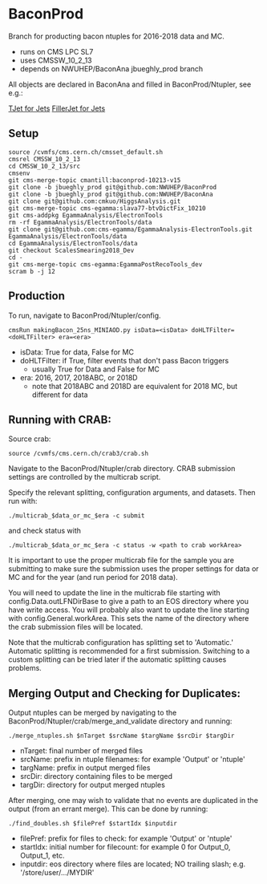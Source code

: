BaconProd
=========

Branch for producting bacon ntuples for 2016-2018 data and MC. 

 * runs on CMS LPC SL7
 * uses CMSSW\_10\_2\_13
 * depends on NWUHEP/BaconAna jbueghly\_prod branch

All objects are declared in BaconAna and filled in BaconProd/Ntupler, see e.g.:

[TJet for Jets](https://github.com/ksung25/BaconAna/blob/master/DataFormats/interface/TJet.hh)
[FillerJet for Jets](https://github.com/ksung25/BaconProd/blob/master/Ntupler/src/FillerJet.cc)

Setup
----------

```Shell
source /cvmfs/cms.cern.ch/cmsset_default.sh
cmsrel CMSSW_10_2_13
cd CMSSW_10_2_13/src
cmsenv
git cms-merge-topic cmantill:baconprod-10213-v15
git clone -b jbueghly_prod git@github.com:NWUHEP/BaconProd
git clone -b jbueghly_prod git@github.com:NWUHEP/BaconAna
git clone git@github.com:cmkuo/HiggsAnalysis.git
git cms-merge-topic cms-egamma:slava77-btvDictFix_10210
git cms-addpkg EgammaAnalysis/ElectronTools
rm -rf EgammaAnalysis/ElectronTools/data
git clone git@github.com:cms-egamma/EgammaAnalysis-ElectronTools.git EgammaAnalysis/ElectronTools/data
cd EgammaAnalysis/ElectronTools/data
git checkout ScalesSmearing2018_Dev
cd - 
git cms-merge-topic cms-egamma:EgammaPostRecoTools_dev
scram b -j 12
```
Production
----------

To run, navigate to BaconProd/Ntupler/config. 

```
cmsRun makingBacon_25ns_MINIAOD.py isData=<isData> doHLTFilter=<doHLTFilter> era=<era>
```
 * isData: True for data, False for MC
 * doHLTFilter: if True, filter events that don't pass Bacon triggers
    + usually True for Data and False for MC
 * era: 2016, 2017, 2018ABC, or 2018D
    + note that 2018ABC and 2018D are equivalent for 2018 MC, but different for data

Running with CRAB:
----------

Source crab:
```
source /cvmfs/cms.cern.ch/crab3/crab.sh
```

Navigate to the BaconProd/Ntupler/crab directory. CRAB submission settings are controlled by the multicrab script. 

Specify the relevant splitting, configuration arguments, and datasets. Then run with:
```
./multicrab_$data_or_mc_$era -c submit
```

and check status with 
```
./multicrab_$data_or_mc_$era -c status -w <path to crab workArea>
```

It is important to use the proper multicrab file for the sample you are submitting to make sure the submission uses 
the proper settings for data or MC and for the year (and run period for 2018 data). 

You will need to update the line in the multicrab file starting with config.Data.outLFNDirBase to give a path to 
an EOS directory where you have write access. You will probably also want to update the line starting with config.General.workArea. 
This sets the name of the directory where the crab submission files will be located.

Note that the multicrab configuration has splitting set to 'Automatic.' Automatic splitting is recommended for a first submission. 
Switching to a custom splitting can be tried later if the automatic splitting causes problems. 

Merging Output and Checking for Duplicates:
----------

Output ntuples can be merged by navigating to the BaconProd/Ntupler/crab/merge\_and\_validate directory and running:

```
./merge_ntuples.sh $nTarget $srcName $targName $srcDir $targDir
```

 * nTarget: final number of merged files
 * srcName: prefix in ntuple filenames: for example 'Output' or 'ntuple'
 * targName: prefix in output merged files
 * srcDir: directory containing files to be merged
 * targDir: directory for output merged ntuples

After merging, one may wish to validate that no events are duplicated in the output (from an errant merge). 
This can be done by running:

```
./find_doubles.sh $filePref $startIdx $inputdir
```

 * filePref: prefix for files to check: for example 'Output' or 'ntuple'
 * startIdx: initial number for filecount: for example 0 for Output\_0, Output\_1, etc.
 * inputdir: eos directory where files are located; NO trailing slash; e.g. '/store/user/.../MYDIR'

